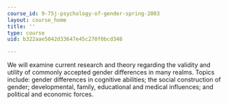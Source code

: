 ```yaml
---
course_id: 9-75j-psychology-of-gender-spring-2003
layout: course_home
title: ''
type: course
uid: b322aae5042d33647e45c270f0bcd348

---
```

We will examine current research and theory regarding the validity and utility of commonly accepted gender differences in many realms. Topics include: gender differences in cognitive abilities; the social construction of gender; developmental, family, educational and medical influences; and political and economic forces.
